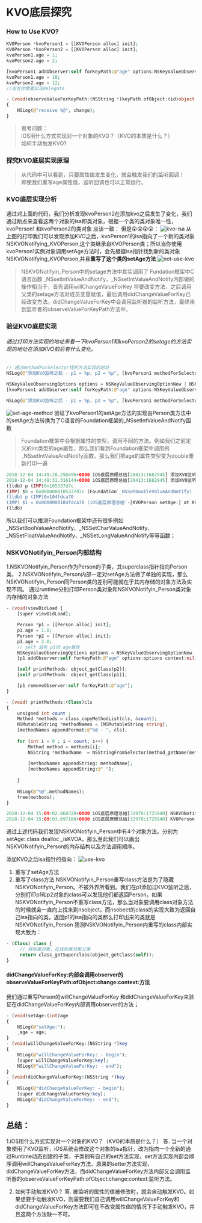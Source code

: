 # KVO底层探究
### How to Use KVO?
```php
KVOPerson *kvoPerson1 = [[KVOPerson alloc] init];
KVOPerson *kvoPerson2 = [[KVOPerson alloc] init];
kvoPerson1.age = 1;
kvoPerson2.age = 2;

[kvoPerson1 addObserver:self forKeyPath:@"age" options:NSKeyValueObservingOptionNew context:nil];
kvoPerson1.age = 10;
kvoPerson2.age = 12;
//现在你需要实现delegate

- (void)observeValueForKeyPath:(NSString *)keyPath ofObject:(id)object change:(NSDictionary<NSKeyValueChangeKey,id> *)change context:(void *)context
{
	NSLog(@"receive %@", change);
}
```
> 思考问题：<br>
iOS用什么方式实现对一个对象的KVO？（KVO的本质是什么？）<br>
如何手动触发KVO?<br>

### 探究KVO底层实现原理
> 从代码中可以看到，只要属性值发生变化，就会触发我们的监听回调！<br>
即使我们重写age属性值，监听回调也可以正常运行。

### KVO底层实现分析

通过对上面的代码，我们分析发现kvoPerson2在添加kvo之后发生了变化，我们通过断点来查看这两个对象的isa即类对象，根据一个类的类对象唯一性，kvoPerson1 和kvoPerson2的类对象
应该一致：
但是😲😲😲😲：
![kvo-isa](https://github.com/Interview-Skill/OC-Class-Analysis/blob/master/Image/kvo-isa.png)
从上图的打印我们可以发现添加KVO之后，kvoPerson1的isa指向了一个新的类对象NSKVONotifying_KVOPerson,这个类继承自KVOPerson类；所以当你使用kvoPerson1实例对象调用setAge方法时，会先根据isa指针找到新的类对象NSKVONotifying_KVOPerson,并且**重写了这个类的setAge方法**
![not-use-kvo](https://github.com/Interview-Skill/OC-Class-Analysis/blob/master/Image/kvo-setage-before.png)

> NSKVONotifyin_Person中的setage方法中其实调用了 Fundation框架中C语言函数 _NSsetIntValueAndNotify，_NSsetIntValueAndNotify内部做的操作相当于，首先调用willChangeValueForKey 将要改变方法，之后调用父类的setage方法对成员变量赋值，最后调用didChangeValueForKey已经改变方法。didChangeValueForKey中会调用监听器的监听方法，最终来到监听者的observeValueForKeyPath方法中。

### 验证KVO底层实现

###### 通过打印方法实现的地址来看一下kvoPerson1和kvoPerson2的setage的方法实现的地址在添加KVO前后有什么变化。
```php
// 通过methodForSelector找到方法实现的地址
NSLog(@"添加KVO监听之前 - p1 = %p, p2 = %p", [kvoPerson1 methodForSelector: @selector(setAge:)],[kvoPerson2 methodForSelector: @selector(setAge:)]);
	
NSKeyValueObservingOptions options = NSKeyValueObservingOptionNew | NSKeyValueObservingOptionOld;
[kvoPerson1 addObserver:self forKeyPath:@"age" options:NSKeyValueObservingOptionNew context:nil];

NSLog(@"添加KVO监听之后 - p1 = %p, p2 = %p", [kvoPerson1 methodForSelector: @selector(setAge:)],[kvoPerson2 methodForSelector: @selector(setAge:)]);
```
![set-age-method](https://github.com/Interview-Skill/OC-Class-Analysis/blob/master/Image/setage.png)
验证了kvoPerson1的setAge方法的实现由Person类方法中的setAge方法转换为了C语言的Foundation框架的_NSsetIntValueAndNotify函数
> Foundation框架中会根据属性的类型，调用不同的方法。例如我们之前定义的int类型的age属性，那么我们看到Foundation框架中调用的_NSsetIntValueAndNotify函数。那么我们把age的属性类型变为double重新打印一遍

```php
2018-12-04 14:49:28.250496+0800 iOS底层原理总结[20413:1682945] 添加KVO监听之前 - p1 = 0x104fdca70, p2 = 0x104fdca70
2018-12-04 14:49:31.316144+0800 iOS底层原理总结[20413:1682945] 添加KVO监听之后 - p1 = 0x105337d7c, p2 = 0x104fdca70
(lldb) p (IMP)0x105337d7c
(IMP) $0 = 0x0000000105337d7c (Foundation`_NSSetDoubleValueAndNotify)
(lldb) p (IMP)0x104fdca70
(IMP) $1 = 0x0000000104fdca70 (iOS底层原理总结`-[KVOPerson setAge:] at KVOPerson.h:15)
(lldb) 
```
所以我们可以推测Foundation框架中还有很多例如_NSSetBoolValueAndNotify、_NSSetCharValueAndNotify、_NSSetFloatValueAndNotify、_NSSetLongValueAndNotify等等函数；

### NSKVONotifyin_Person内部结构
1.NSKVONotifyin_Person作为Person的子类，其superclass指针指向Person类，
2.NSKVONotifyin_Person内部一定对setAge方法做了单独的实现，那么NSKVONotifyin_Person同Person类的差别可能就在于其内存储的对象方法及实现不同。
通过runtime分别打印Person类对象和NSKVONotifyin_Person类对象内存储的对象方法
```php
- (void)viewDidLoad {
    [super viewDidLoad];

    Person *p1 = [[Person alloc] init];
    p1.age = 1.0;
    Person *p2 = [[Person alloc] init];
    p1.age = 2.0;
    // self 监听 p1的 age属性
    NSKeyValueObservingOptions options = NSKeyValueObservingOptionNew | NSKeyValueObservingOptionOld;
    [p1 addObserver:self forKeyPath:@"age" options:options context:nil];

    [self printMethods: object_getClass(p2)];
    [self printMethods: object_getClass(p1)];

    [p1 removeObserver:self forKeyPath:@"age"];
}

- (void) printMethods:(Class)cls
{
    unsigned int count ;
    Method *methods = class_copyMethodList(cls, &count);
    NSMutableString *methodNames = [NSMutableString string];
    [methodNames appendFormat:@"%@ - ", cls];
    
    for (int i = 0 ; i < count; i++) {
        Method method = methods[i];
        NSString *methodName  = NSStringFromSelector(method_getName(method));
        
        [methodNames appendString: methodName];
        [methodNames appendString:@" "];
        
    }
    
    NSLog(@"%@",methodNames);
    free(methods);
}

```
```php
2018-12-04 15:09:02.860320+0800 iOS底层原理总结[32970:1725940] NSKVONotifying_KVOPerson - setAge:--- class--- dealloc--- _isKVOA---
2018-12-04 15:09:03.697160+0800 iOS底层原理总结[32970:1725940] KVOPerson - address--- .cxx_destruct--- setAddress:--- setAge:--- age---
```
通过上述代码我们发现NSKVONotifyin_Person中有4个对象方法。分别为setAge: class dealloc _isKVOA，那么至此我们可以画出NSKVONotifyin_Person的内存结构以及方法调用顺序。

添加KVO之后isa指针的指向：
![use-kvo](https://github.com/Interview-Skill/OC-Class-Analysis/blob/master/Image/kvo-setage.png)
1. 重写了setAge方法
2. 重写了class方法
NSKVONotifyin_Person重写class方法是为了隐藏NSKVONotifyin_Person。不被外界所看到。我们在p1添加过KVO监听之后，分别打印p1和p2对象的class可以发现他们都返回Person。如果NSKVONotifyin_Person不重写class方法，那么当对象要调用class对象方法的时候就会一直向上找来到nsobject，而nsobect的class的实现大致为返回自己isa指向的类，返回p1的isa指向的类那么打印出来的类就是NSKVONotifyin_Person
猜测NSKVONotifyin_Person内重写的class内部实现大致为：
```php
- (Class) class {
     // 得到类对象，在找到类对象父类
     return class_getSuperclass(object_getClass(self));
}
```
#### didChangeValueForKey:内部会调用observer的observeValueForKeyPath:ofObject:change:context:方法

我们通过重写Person的willChangeValueForKey 和didChangeValueForKey来验证在didChangeValueForKey内部调用observer的方法；

```php
- (void)setAge:(int)age
{
    NSLog(@"setAge:");
    _age = age;
}
- (void)willChangeValueForKey:(NSString *)key
{
    NSLog(@"willChangeValueForKey: - begin");
    [super willChangeValueForKey:key];
    NSLog(@"willChangeValueForKey: - end");
}
- (void)didChangeValueForKey:(NSString *)key
{
    NSLog(@"didChangeValueForKey: - begin");
    [super didChangeValueForKey:key];
    NSLog(@"didChangeValueForKey: - end");
}
```
## 总结：
1.iOS用什么方式实现对一个对象的KVO？（KVO的本质是什么？）
答. 当一个对象使用了KVO监听，iOS系统会修改这个对象的isa指针，改为指向一个全新的通过Runtime动态创建的子类，子类拥有自己的set方法实现，set方法实现内部会顺序调用willChangeValueForKey方法、原来的setter方法实现、didChangeValueForKey方法，而didChangeValueForKey方法内部又会调用监听器的observeValueForKeyPath:ofObject:change:context:监听方法。

2. 如何手动触发KVO？
答. 被监听的属性的值被修改时，就会自动触发KVO。如果想要手动触发KVO，则需要我们自己调用willChangeValueForKey和didChangeValueForKey方法即可在不改变属性值的情况下手动触发KVO，并且这两个方法缺一不可。
